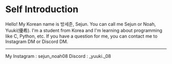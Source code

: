 Self Introduction
=================

Hello! My Korean name is 방세준, Sejun. You can call me Sejun or Noah, Yuuki(優希). I'm a student from Korea and I'm learning about programming like C, Python, etc. If you have a question for me, you can contact me to Instagram DM or Discord DM.
****************
My Instagram : sejun_noah08
Discord : _yuuki._08
